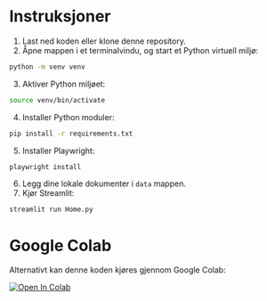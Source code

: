# Instruksjoner
1. Last ned koden eller klone denne repository.
2. Åpne mappen i et terminalvindu, og start et Python virtuell miljø:
```bash
python -m venv venv
```
3. Aktiver Python miljøet:
```bash
source venv/bin/activate
```
4. Installer Python moduler:
```bash
pip install -r requirements.txt
```
5. Installer Playwright:
```bash
playwright install
```
6. Legg dine lokale dokumenter i `data` mappen.
7. Kjør Streamlit:
```bash
streamlit run Home.py
```
# Google Colab
Alternativt kan denne koden kjøres gjennom Google Colab:

[![Open In Colab](https://colab.research.google.com/assets/colab-badge.svg)](https://colab.research.google.com/drive/1vWZkgj2-CwFb4WwhI6KH1OPHAEcQA0jB?usp=sharing)
